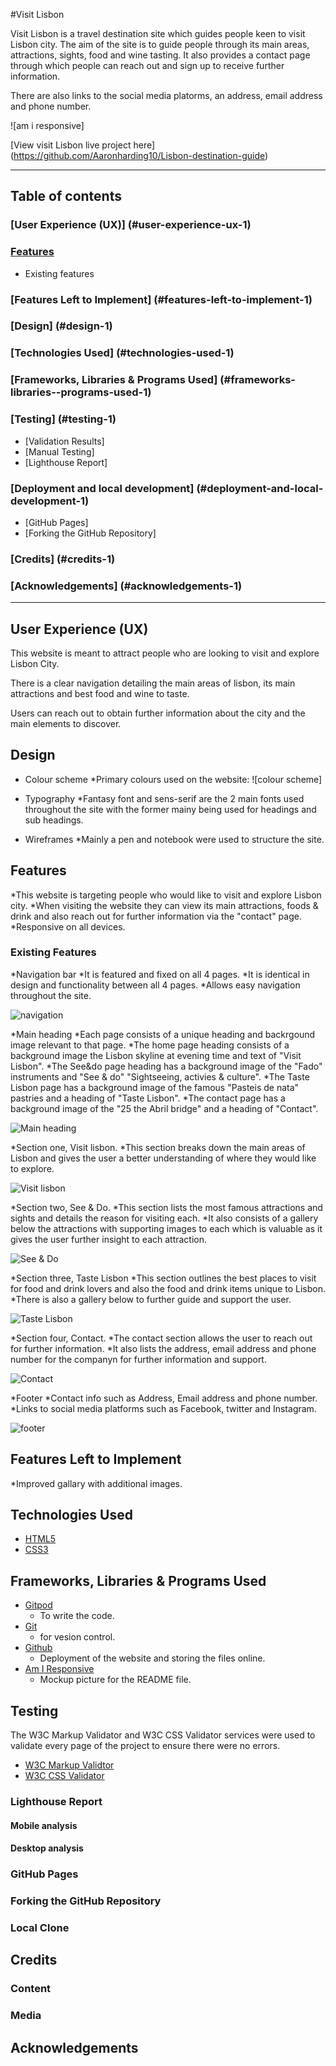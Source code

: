 #Visit Lisbon

Visit Lisbon is a travel destination site which guides people keen to visit Lisbon city.
The aim of the site is to guide people through its main areas, attractions, sights, food and wine tasting. 
It also provides a contact page through which people can reach out and sign up to receive further information. 

There are also links to the social media platorms, an address, email address and phone number. 

![am i responsive]

[View visit Lisbon live project here] (https://github.com/Aaronharding10/Lisbon-destination-guide)
- - -


## Table of contents


### [User Experience (UX)] (#user-experience-ux-1)

### [Features](#features)
* Existing features

### [Features Left to Implement] (#features-left-to-implement-1)

### [Design] (#design-1)

### [Technologies Used] (#technologies-used-1)

### [Frameworks, Libraries & Programs Used] (#frameworks-libraries--programs-used-1)

### [Testing] (#testing-1)
* [Validation Results]
* [Manual Testing]
* [Lighthouse Report]

### [Deployment and local development] (#deployment-and-local-development-1)
* [GitHub Pages]
* [Forking the GitHub Repository]

### [Credits] (#credits-1)

### [Acknowledgements] (#acknowledgements-1)

---


## User Experience (UX)

This website is meant to attract people who are looking to visit and explore Lisbon City. 

There is a clear navigation detailing the main areas of lisbon, its main attractions and best food and wine to taste. 

Users can reach out to obtain further information about the city and the main elements to discover. 

## Design

* Colour scheme
 *Primary colours used on the website: ![colour scheme]

* Typography
 *Fantasy font and sens-serif are the 2 main fonts used throughout the site with the former mainy being used for headings and sub headings. 

 * Wireframes
  *Mainly a pen and notebook were used to structure the site. 

## Features

*This website is targeting people who would like to visit and explore Lisbon city. 
*When visiting the website they can view its main attractions, foods & drink and also reach out for further information via the "contact" page.
*Responsive on all devices.

### Existing Features

*Navigation bar
    *It is featured and fixed on all 4 pages.
    *It is identical in design and functionality between all 4 pages. 
    *Allows easy navigation throughout the site.

![navigation](assets/images/navbar.jpg)

*Main heading
  *Each page consists of a unique heading and backrgound image relevant to that page. 
  *The home page heading consists of a background image the Lisbon skyline at evening time and text of "Visit Lisbon". 
  *The See&do page heading has a background image of the "Fado" instruments and "See & do" "Sightseeing, activies & culture".
  *The Taste Lisbon page has a background image of the famous "Pasteis de nata" pastries and a heading of "Taste Lisbon".
  *The contact page has a background image of the "25 the Abril bridge" and a heading of "Contact". 

![Main heading](assets/images/navbar.jpg)


*Section one, Visit lisbon.
   *This section breaks down the main areas of Lisbon and gives the user a better understanding of where they would like to explore.

![Visit lisbon](assets/images/mainheader.jpeg)   

*Section two, See & Do.
  *This section lists the most famous attractions and sights and details the reason for visiting each. 
  *It also consists of a gallery below the attractions with supporting images to each which is valuable as it gives the user further insight to each attraction.

![See & Do](assets/images/seeheader.jpeg)

*Section three, Taste Lisbon
  *This section outlines the best places to visit for food and drink lovers and also the food and drink items unique to Lisbon.
  *There is also a gallery below to further guide and support the user. 

![Taste Lisbon](assets/images/tasteheader.jpeg)

*Section four, Contact.
  *The contact section allows the user to reach out for further information.
  *It also lists the address, email address and phone number for the companyn for further information and support. 

![Contact](assets/images/contacthead.jpeg)  

*Footer
   *Contact info such as Address, Email address and phone number.
   *Links to social media platforms such as Facebook, twitter and Instagram. 

![footer]()


## Features Left to Implement
   *Improved gallary with additional images.   

## Technologies Used

   * [HTML5](https://en.wikipedia.org/wiki/HTML5)
   * [CSS3](https://en.wikipedia.org/wiki/CSS)

## Frameworks, Libraries & Programs Used

 * [Gitpod](https://www.gitpod.io/)
    * To write the code.
 * [Git](https://git-scm.com/)
    * for vesion control.
 * [Github](https://github.com/)
    * Deployment of the website and storing the files online.
* [Am I Responsive](https://ui.dev/amiresponsive)
    * Mockup picture for the README file.

## Testing

The W3C Markup Validator and W3C CSS Validator services were used to validate every page of the project to ensure there were no errors.

 * [W3C Markup Validtor](https://validator.w3.org/)
 * [W3C CSS Validator](https://jigsaw.w3.org/css-validator/)    


### Lighthouse Report

#### Mobile analysis



































#### Desktop analysis




































### GitHub Pages









### Forking the GitHub Repository





### Local Clone






## Credits



### Content




### Media 





## Acknowledgements





[def]: assets/images/contacthead.jpeg
